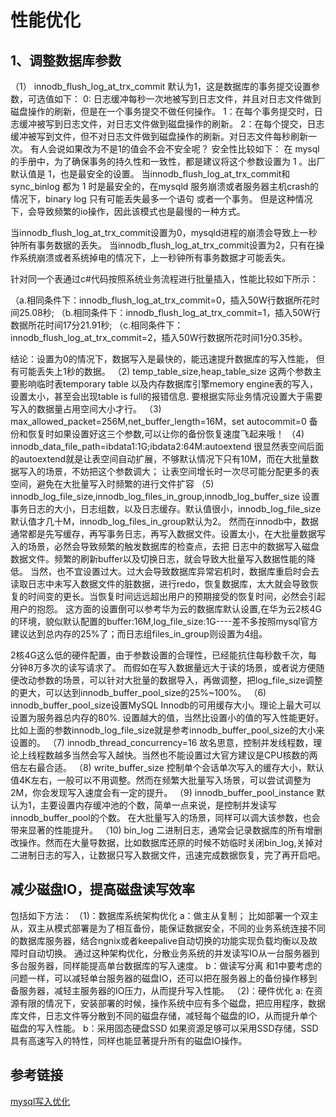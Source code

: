 # 性能优化

## 1、调整数据库参数
（1） innodb_flush_log_at_trx_commit
默认为1，这是数据库的事务提交设置参数，可选值如下：
0: 日志缓冲每秒一次地被写到日志文件，并且对日志文件做到磁盘操作的刷新，但是在一个事务提交不做任何操作。
1：在每个事务提交时，日志缓冲被写到日志文件，对日志文件做到磁盘操作的刷新。
2：在每个提交，日志缓冲被写到文件，但不对日志文件做到磁盘操作的刷新。对日志文件每秒刷新一次。
有人会说如果改为不是1的值会不会不安全呢？ 安全性比较如下：
在 mysql 的手册中，为了确保事务的持久性和一致性，都是建议将这个参数设置为 1 。出厂默认值是 1，也是最安全的设置。
当innodb_flush_log_at_trx_commit和sync_binlog 都为 1 时是最安全的，在mysqld 服务崩溃或者服务器主机crash的情况下，binary log 只有可能丢失最多一个语句 或者一个事务。
但是这种情况下，会导致频繁的io操作，因此该模式也是最慢的一种方式。

当innodb_flush_log_at_trx_commit设置为0，mysqld进程的崩溃会导致上一秒钟所有事务数据的丢失。
当innodb_flush_log_at_trx_commit设置为2，只有在操作系统崩溃或者系统掉电的情况下，上一秒钟所有事务数据才可能丢失。

针对同一个表通过c#代码按照系统业务流程进行批量插入，性能比较如下所示：

（a.相同条件下：innodb_flush_log_at_trx_commit=0，插入50W行数据所花时间25.08秒;
（b.相同条件下：innodb_flush_log_at_trx_commit=1，插入50W行数据所花时间17分21.91秒;
（c.相同条件下：innodb_flush_log_at_trx_commit=2，插入50W行数据所花时间1分0.35秒。

结论：设置为0的情况下，数据写入是最快的，能迅速提升数据库的写入性能， 但有可能丢失上1秒的数据。
（2) temp_table_size,heap_table_size
这两个参数主要影响临时表temporary table 以及内存数据库引擎memory engine表的写入，设置太小，甚至会出现table is full的报错信息.
要根据实际业务情况设置大于需要写入的数据量占用空间大小才行。
（3) max_allowed_packet=256M,net_buffer_length=16M，set autocommit=0
备份和恢复时如果设置好这三个参数,可以让你的备份恢复速度飞起来哦！
（4) innodb_data_file_path=ibdata1:1G;ibdata2:64M:autoextend
很显然表空间后面的autoextend就是让表空间自动扩展，不够默认情况下只有10M，而在大批量数据写入的场景，不妨把这个参数调大；
让表空间增长时一次尽可能分配更多的表空间，避免在大批量写入时频繁的进行文件扩容
（5) innodb_log_file_size,innodb_log_files_in_group,innodb_log_buffer_size
设置事务日志的大小，日志组数，以及日志缓存。默认值很小，innodb_log_file_size默认值才几十M，innodb_log_files_in_group默认为2。
然而在innodb中，数据通常都是先写缓存，再写事务日志，再写入数据文件。设置太小，在大批量数据写入的场景，必然会导致频繁的触发数据库的检查点，去把 日志中的数据写入磁盘数据文件。频繁的刷新buffer以及切换日志，就会导致大批量写入数据性能的降低。
当然，也不宜设置过大。过大会导致数据库异常宕机时，数据库重启时会去读取日志中未写入数据文件的脏数据，进行redo，恢复数据库，太大就会导致恢复的时间变的更长。当恢复时间远远超出用户的预期接受的恢复时间，必然会引起用户的抱怨。
这方面的设置倒可以参考华为云的数据库默认设置,在华为云2核4G的环境，貌似默认配置的buffer:16M,log_file_size:1G----差不多按照mysql官方建议达到总内存的25%了；而日志组files_in_group则设置为4组。

2核4G这么低的硬件配置，由于参数设置的合理性，已经能抗住每秒数千次，每分钟8万多次的读写请求了。
而假如在写入数据量远大于读的场景，或者说方便随便改动参数的场景，可以针对大批量的数据导入，再做调整，把log_file_size调整的更大，可以达到innodb_buffer_pool_size的25%~100%。
（6) innodb_buffer_pool_size设置MySQL Innodb的可用缓存大小。理论上最大可以设置为服务器总内存的80%.
设置越大的值，当然比设置小的值的写入性能更好。比如上面的参数innodb_log_file_size就是参考innodb_buffer_pool_size的大小来设置的。
（7) innodb_thread_concurrency=16
故名思意，控制并发线程数，理论上线程数越多当然会写入越快。当然也不能设置过大官方建议是CPU核数的两倍左右最合适。
（8) write_buffer_size
控制单个会话单次写入的缓存大小，默认值4K左右，一般可以不用调整。然而在频繁大批量写入场景，可以尝试调整为2M，你会发现写入速度会有一定的提升。
（9) innodb_buffer_pool_instance
默认为1，主要设置内存缓冲池的个数，简单一点来说，是控制并发读写innodb_buffer_pool的个数。
在大批量写入的场景，同样可以调大该参数，也会带来显著的性能提升。
（10) bin_log
二进制日志，通常会记录数据库的所有增删改操作。然而在大量导数据，比如数据库还原的时候不妨临时关闭bin_log,关掉对二进制日志的写入，让数据只写入数据文件，迅速完成数据恢复，完了再开启吧。

## 减少磁盘IO，提高磁盘读写效率

包括如下方法：
（1)：数据库系统架构优化
a：做主从复制；
比如部署一个双主从，双主从模式部署是为了相互备份，能保证数据安全，不同的业务系统连接不同的数据库服务器，结合ngnix或者keepalive自动切换的功能实现负载均衡以及故障时自动切换。
通过这种架构优化，分散业务系统的并发读写IO从一台服务器到多台服务器，同样能提高单台数据库的写入速度。
b：做读写分离
和1中要考虑的问题一样，可以减轻单台服务器的磁盘IO，还可以把在服务器上的备份操作移到备服务器，减轻主服务器的IO压力，从而提升写入性能。
（2)：硬件优化
a: 在资源有限的情况下，安装部署的时候，操作系统中应有多个磁盘，把应用程序，数据库文件，日志文件等分散到不同的磁盘存储，减轻每个磁盘的IO，从而提升单个磁盘的写入性能。
b：采用固态硬盘SSD
如果资源足够可以采用SSD存储，SSD具有高速写入的特性，同样也能显著提升所有的磁盘IO操作。


## 参考链接

[mysql写入优化](https://juejin.cn/post/6913800194446327815?utm_source=gold_browser_extension)

